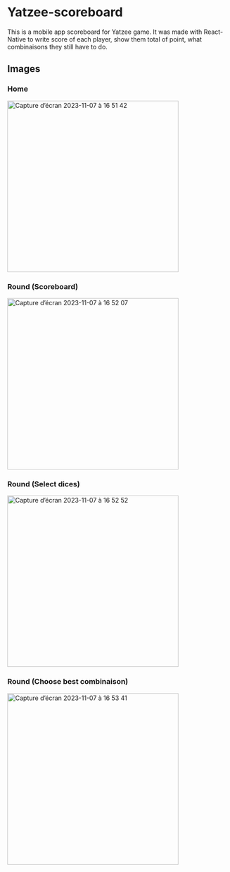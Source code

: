 # Yatzee-scoreboard

This is a mobile app scoreboard for Yatzee game. It was made with React-Native to write score of each player, show them total of point, what combinaisons they still have to do. 

## Images

### Home 
<img width="389" alt="Capture d’écran 2023-11-07 à 16 51 42" src="https://github.com/dylantrepos/Yatzee-scoreboard/assets/60279661/f77139f8-f3cb-4fcc-a72f-713b519aad60">

### Round (Scoreboard)
<img width="389" alt="Capture d’écran 2023-11-07 à 16 52 07" src="https://github.com/dylantrepos/Yatzee-scoreboard/assets/60279661/bbe5c113-9951-4b5c-871f-5809ad778ef3">

### Round (Select dices)
<img width="389" alt="Capture d’écran 2023-11-07 à 16 52 52" src="https://github.com/dylantrepos/Yatzee-scoreboard/assets/60279661/cb667635-9311-492f-b323-4ed4e164a77c">

### Round (Choose best combinaison)
<img width="389" alt="Capture d’écran 2023-11-07 à 16 53 41" src="https://github.com/dylantrepos/Yatzee-scoreboard/assets/60279661/bf87ebd8-d1aa-415e-8397-ab70d381ac9e">
